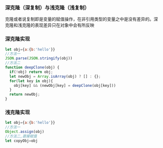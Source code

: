 ### 深克隆（深复制）与浅克隆（浅复制）  
克隆或者说复制即是变量的赋值操作，在非引用类型的变量之中是没有差异的。深克隆和浅克隆的表现差异只在对象中会有所反映


### 深克隆实现  
```js
let obj={a:{b:'hello'}}
//方法一
JSON.parse(JSON.stringify(obj))  
//方法二
function deepClone(obj) {
  if(!obj) return obj;
  let newObj = Array.isArray(obj) ? [] : {};
  for(let key in obj){
    obj[key] && (newObj[key] = deepClone(obj[key]))
  }
  return newObj;
}
```
### 浅克隆实现  
```js
let obj={a:{b:'hello'}}
//方法一
Object.assign(obj)
//方法二,直接赋值
let copyObj=obj
```